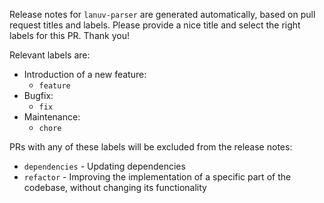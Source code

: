 Release notes for `lanuv-parser` are generated automatically, based on pull request titles and labels. Please provide a nice title and select the right labels for this PR. Thank you!

Relevant labels are:

- Introduction of a new feature:
  - `feature`
- Bugfix:
  - `fix`
- Maintenance:
  - `chore`

PRs with any of these labels will be excluded from the release notes:

- `dependencies` - Updating dependencies
- `refactor` - Improving the implementation of a specific part of the codebase, without changing its functionality
